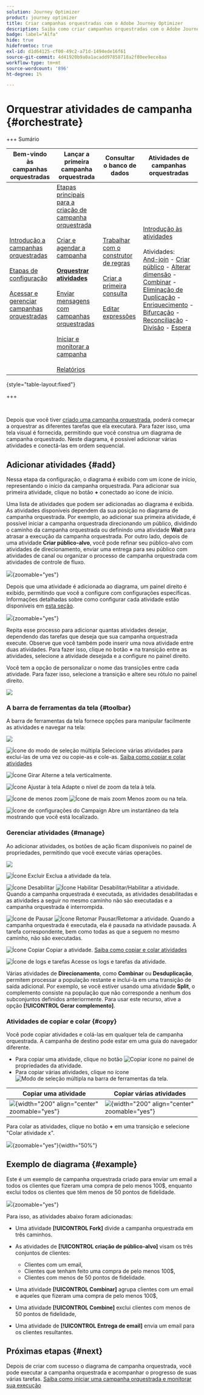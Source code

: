 ```yaml
---
solution: Journey Optimizer
product: journey optimizer
title: Criar campanhas orquestradas com o Adobe Journey Optimizer
description: Saiba como criar campanhas orquestradas com o Adobe Journey Optimizer
badge: label="Alfa"
hide: true
hidefromtoc: true
exl-id: d1d64125-cf00-49c2-a71d-1494ede16f61
source-git-commit: 4d41920b9a0a1acadd97858718a2f80ee9ece8aa
workflow-type: tm+mt
source-wordcount: '896'
ht-degree: 1%

---
```


# Orquestrar atividades de campanha {#orchestrate}

+++ Sumário

| Bem-vindo às campanhas orquestradas | Lançar a primeira campanha orquestrada | Consultar o banco de dados | Atividades de campanhas orquestradas |
|---|---|---|---|
| [Introdução a campanhas orquestradas](gs-orchestrated-campaigns.md)<br/><br/>[Etapas de configuração](configuration-steps.md)<br/><br/>[Acessar e gerenciar campanhas orquestradas](access-manage-orchestrated-campaigns.md) | [Etapas principais para a criação de campanha orquestrada](gs-campaign-creation.md)<br/><br/>[Criar e agendar a campanha](create-orchestrated-campaign.md)<br/><br/><b>[Orquestrar atividades](orchestrate-activities.md)</b><br/><br/>[Enviar mensagens com campanhas orquestradas](send-messages.md)<br/><br/>[Iniciar e monitorar a campanha](start-monitor-campaigns.md)<br/><br/>[Relatórios](reporting-campaigns.md) | [Trabalhar com o construtor de regras](orchestrated-rule-builder.md)<br/><br/>[Criar a primeira consulta](build-query.md)<br/><br/>[Editar expressões](edit-expressions.md) | [Introdução às atividades](activities/about-activities.md)<br/><br/>Atividades:<br/>[And-join](activities/and-join.md) - [Criar público](activities/build-audience.md) - [Alterar dimensão](activities/change-dimension.md) - [Combinar](activities/combine.md) - [Eliminação de Duplicação](activities/deduplication.md) - [Enriquecimento](activities/enrichment.md) - [Bifurcação](activities/fork.md) - [Reconciliação](activities/reconciliation.md) - [Divisão](activities/split.md) - [Espera](activities/wait.md) |

{style="table-layout:fixed"}

+++

<br/>

Depois que você tiver [criado uma campanha orquestrada](gs-campaign-creation.md), poderá começar a orquestrar as diferentes tarefas que ela executará. Para fazer isso, uma tela visual é fornecida, permitindo que você construa um diagrama de campanha orquestrado. Neste diagrama, é possível adicionar várias atividades e conectá-las em ordem sequencial.

## Adicionar atividades {#add}

Nessa etapa da configuração, o diagrama é exibido com um ícone de início, representando o início da campanha orquestrada. Para adicionar sua primeira atividade, clique no botão **+** conectado ao ícone de início.

Uma lista de atividades que podem ser adicionadas ao diagrama é exibida. As atividades disponíveis dependem da sua posição no diagrama de campanha orquestrada. Por exemplo, ao adicionar sua primeira atividade, é possível iniciar a campanha orquestrada direcionando um público, dividindo o caminho da campanha orquestrada ou definindo uma atividade **Wait** para atrasar a execução da campanha orquestrada. Por outro lado, depois de uma atividade **Criar público-alvo**, você pode refinar seu público-alvo com atividades de direcionamento, enviar uma entrega para seu público com atividades de canal ou organizar o processo de campanha orquestrada com atividades de controle de fluxo.

![](assets/orchestrated-start.png){zoomable="yes"}

Depois que uma atividade é adicionada ao diagrama, um painel direito é exibido, permitindo que você a configure com configurações específicas. Informações detalhadas sobre como configurar cada atividade estão disponíveis em [esta seção](activities/about-activities.md).

![](assets/orchestrated-configure-activities.png){zoomable="yes"}

Repita esse processo para adicionar quantas atividades desejar, dependendo das tarefas que deseja que sua campanha orquestrada execute. Observe que você também pode inserir uma nova atividade entre duas atividades. Para fazer isso, clique no botão **+** na transição entre as atividades, selecione a atividade desejada e a configure no painel direito.

Você tem a opção de personalizar o nome das transições entre cada atividade. Para fazer isso, selecione a transição e altere seu rótulo no painel direito.

![](assets/canvas-transition.png)

### A barra de ferramentas da tela {#toolbar}

A barra de ferramentas da tela fornece opções para manipular facilmente as atividades e navegar na tela:

![](assets/orchestrated-toolbar.png)

![Ícone do modo de seleção múltipla](assets/do-not-localize/canvas-multiple.svg) Selecione várias atividades para excluí-las de uma vez ou copie-as e cole-as. [Saiba como copiar e colar atividades](#copy)

![Ícone Girar](assets/do-not-localize/canvas-rotate.svg) Alterne a tela verticalmente.

![Ícone Ajustar à tela](assets/do-not-localize/canvas-fit.svg) Adapte o nível de zoom da tela à tela.

![Ícone de menos zoom](assets/do-not-localize/canvas-zoomout.svg) ![Ícone de mais zoom](assets/do-not-localize/canvas-zoomin.svg) Menos zoom ou na tela.

![Ícone de configurações do Campaign](assets/do-not-localize/canvas-map.svg) Abre um instantâneo da tela mostrando que você está localizado.

### Gerenciar atividades {#manage}

Ao adicionar atividades, os botões de ação ficam disponíveis no painel de propriedades, permitindo que você execute várias operações.

![](assets/activity-action.png)

![Ícone Excluir](assets/do-not-localize/activity-delete.svg) Exclua a atividade da tela.

![Ícone Desabilitar](assets/do-not-localize/activity-disable.svg) ![Ícone Habilitar](assets/do-not-localize/activity-enable.svg) Desabilitar/Habilitar a atividade. Quando a campanha orquestrada é executada, as atividades desabilitadas e as atividades a seguir no mesmo caminho não são executadas e a campanha orquestrada é interrompida.

![Ícone de Pausar](assets/do-not-localize/activity-pause.svg) ![Ícone Retomar](assets/do-not-localize/activity-resume.svg) Pausar/Retomar a atividade. Quando a campanha orquestrada é executada, ela é pausada na atividade pausada. A tarefa correspondente, bem como todas as que a seguem no mesmo caminho, não são executadas.

![Ícone Copiar](assets/do-not-localize/activity-copy.svg) Copiar a atividade. [Saiba como copiar e colar atividades](#copy)

![Ícone de logs e tarefas](assets/do-not-localize/activity-logs.svg) Acesse os logs e tarefas da atividade.

Várias atividades de **Direcionamento**, como **Combinar** ou **Desduplicação**, permitem processar a população restante e incluí-la em uma transição de saída adicional. Por exemplo, se você estiver usando uma atividade **Split**, o complemento consiste na população que não corresponde a nenhum dos subconjuntos definidos anteriormente. Para usar este recurso, ative a opção **[!UICONTROL Gerar complemento]**.

### Atividades de copiar e colar {#copy}

Você pode copiar atividades e colá-las em qualquer tela de campanha orquestrada. A campanha de destino pode estar em uma guia do navegador diferente.

* Para copiar uma atividade, clique no botão ![Copiar ícone](assets/do-not-localize/activity-copy.svg) no painel de propriedades da atividade.
* Para copiar várias atividades, clique no ícone ![Modo de seleção múltipla](assets/do-not-localize/canvas-multiple.svg) na barra de ferramentas da tela.

| Copiar uma atividade | Copiar várias atividades |
|  ---  |  ---  |
| ![](assets/orchestrated-copy-1.png){width="200" align="center" zoomable="yes"} | ![](assets/orchestrated-copy-2.png){width="200" align="center" zoomable="yes"} |

Para colar as atividades, clique no botão **+** em uma transição e selecione &quot;Colar atividade x&quot;.

![](assets/orchestrated-copy-3.png){zoomable="yes"}{width="50%"}

## Exemplo de diagrama {#example}

Este é um exemplo de campanha orquestrada criado para enviar um email a todos os clientes que fizeram uma compra de pelo menos 100$, enquanto exclui todos os clientes que têm menos de 50 pontos de fidelidade.

![](assets/canvas-example-diagram.png){zoomable="yes"}

Para isso, as atividades abaixo foram adicionadas:

* Uma atividade **[!UICONTROL Fork]** divide a campanha orquestrada em três caminhos.
* As atividades de **[!UICONTROL criação de público-alvo]** visam os três conjuntos de clientes:

   * Clientes com um email,
   * Clientes que tenham feito uma compra de pelo menos 100$,
   * Clientes com menos de 50 pontos de fidelidade.

* Uma atividade **[!UICONTROL Combinar]** agrupa clientes com um email e aqueles que fizeram uma compra de pelo menos 100$,
* Uma atividade **[!UICONTROL Combine]** exclui clientes com menos de 50 pontos de fidelidade,
* Uma atividade de **[!UICONTROL Entrega de email]** envia um email para os clientes resultantes.

## Próximas etapas {#next}

Depois de criar com sucesso o diagrama de campanha orquestrada, você pode executar a campanha orquestrada e acompanhar o progresso de suas várias tarefas. [Saiba como iniciar uma campanha orquestrada e monitorar sua execução](start-monitor-campaigns.md)
